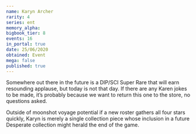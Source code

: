 ```yaml
---
name: Karyn Archer
rarity: 4
series: ent
memory_alpha:
bigbook_tier: 8
events: 16
in_portal: true
date: 25/06/2020
obtained: Event
mega: false
published: true
---
```


Somewhere out there in the future is a DIP/SCI Super Rare that will earn resounding applause, but today is not that day. If there are any Karen jokes to be made, it’s probably because we want to return this one to the store, no questions asked.

Outside of moonshot voyage potential if a new roster gathers all four stars quickly, Karyn is merely a single collection piece whose inclusion in a future Desperate collection might herald the end of the game.
